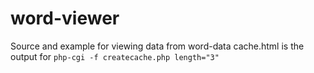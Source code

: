 # word-viewer
Source and example for viewing data from word-data
cache.html is the output for `php-cgi -f createcache.php length="3"`
